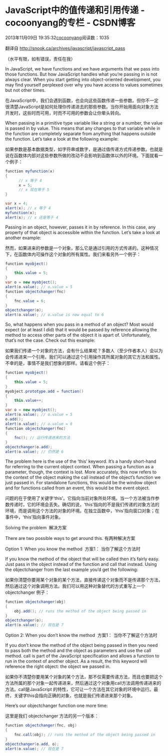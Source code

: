 # JavaScript中的值传递和引用传递 - cocoonyang的专栏 - CSDN博客





2013年11月09日 19:35:32[cocoonyang](https://me.csdn.net/cocoonyang)阅读数：1035








翻译自 http://snook.ca/archives/javascript/javascript_pass  

（水平有限，如有错误，责任在我）




In JavaScript, we have functions and we have arguments that we pass into those functions. But how JavaScript handles what you’re passing in is not always clear. When you start getting into object-oriented development, you may find yourself perplexed over
 why you have access to values sometimes but not other times.

在JavaScript中，我们会遇到函数，也会向这些函数传递一些参数。但你不一定很清楚JavaScript是如何处理你传递进去的那些参数。当你开始用面向对象方法开发时，这些时而可用，时而不可用的参数会让你晕头转向。





When passing in a primitive type variable like a string or a number, the value is passed in by value. This means that any changes to that variable while in the function are completely separate from anything that happens outside the function. Let’s take a
 look at the following example:

如果参数是基本数据类型，如字符串或数字，是通过值传递方式传递参数。也就是说在函数体内部对这些参数所做的改动不会影响到函数体以外的环境。下面就看一个例子：



```java
function myfunction(x)
{
      // x 等于 4
      x = 5;
      // x 现在等于 5
}

var x = 4;
alert(x); // x 等于 4
myfunction(x); 
alert(x); // x 还是等于 4
```


Passing in an object, however, passes it in by reference. In this case, any property of that object is accessible within the function. Let’s take a look at another example:



然而，如果进来的参数是一个对象，那么它是通过引用的方式传递的。这种情况下，在函数体内可操作这个对象的所有属性。我们来看另外一个例子：



```java
function myobject()
{
	this.value = 5;
}
var o = new myobject();
alert(o.value); // o.value = 5
function objectchanger(fnc)
{
	fnc.value = 6;
}
objectchanger(o);
alert(o.value); // o.value is now equal to 6
```


So, what happens when you pass in a method of an object? Most would expect (or at least I did) that it would be passed by reference allowing the method to access other parts of the object it is apart of. Unfortunately, that’s not the case. Check out this example:



如果我们传递一个对象的方法，会有什么结果呢？多数人（至少作者本人）会以为会传递进来一个引用，我们可以通过这个引用操作其所属对象的其它方法和属性。不幸的是，事情不是我们想象的那样。请看这个例子：



```java
function myobject()
{
	this.value = 5;
}
myobject.prototype.add = function()
{
	this.value++;
}
var o = new myobject();
alert(o.value); // o.value = 5
o.add();
alert(o.value); // o.value = 6
function objectchanger(fnc)
{
	fnc(); // 运行传递进来的方法
}
objectchanger(o.add);
alert(o.value); // 仍然是 6
```


The problem here is the use of the ‘this’ keyword. It’s a handy short-hand for referring to the current object context. When passing a function as a parameter, though, the context is lost. More accurately, this now refers to the context of the object making
 the call instead of the object’s function we just passed in. For standalone functions, this would be the window object and for functions called from an event, this would be the event object.



问题的在于使用了关键字‘this’。它指向当前对象所处环境。当一个方法被当作参数传递时，它的环境会丢失。确切的说，‘this’指向的不是我们传递的对象方法的环境，而是调用这个方法的对象的环境。在独立函数中，‘this’指向窗口对象；在事件中，‘this’指向事件对象。




Solving the problem  解决方案



There are two possible ways to get around this. 有两种解决方案


Option 1: When you know the method  方案1： 当你了解这个方法时


If you know the method of the object that will be called then it’s fairly easy. Just pass in the object instead of the function and call that instead. Using the objectchanger from the last example you’d get the following:


如果你清楚你要用某个对象的某个方法，直接传递这个对象而不是传递那个方法，然后通过这个对象调用方法。我们可以用这种对象替代的方式重写上一个objectchanger 例子：



```java
function objectchanger(obj)
{
	obj.add(); // runs the method of the object being passed in
}
objectchanger(o);
alert(o.value); // 现在是 7
```


Option 2: When you don’t know the method  方案1： 当你不了解这个方法时


If you don’t know the method of the object being passed in then you need to pass both the method and the object as parameters and use the call method. call is part of the JavaScript specification and allows a function to run in the context of another object.
 As a result, the this keyword will reference the right object: the object we passed in.

如果你不清楚你要用某个对象的某个方法，那不仅需要传递方法，而且也要把这个方法所属的那个对象一起传递进来，然后通过这个对象用call方法调用传递进来的方法。call是JavaScript 的特性，它可让一个方法在其它对象的环境中运行。最终，关键字this会指向正确的对象，也就是我们传递进来那个对象。

Here’s our objectchanger function one more time:

这里是我们 objectchanger 方法的另一个版本：



```java
function objectchanger(fnc, obj)
{
	fnc.call(obj); // runs the method of the object being passed in
}
objectchanger(o.add, o);
alert(o.value); // 现在是 7
```




























